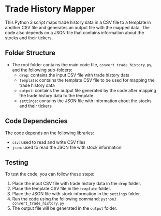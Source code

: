 # Trade History Mapper

This Python 3 script maps trade history data in a CSV file to a template in another CSV file and generates an output file with the mapped data. The code also depends on a JSON file that contains information about the stocks and their tickers.

## Folder Structure
- The root folder contains the main code file, `convert_trade_history.py`, and the following sub-folders:
  - `drop`: contains the input CSV file with trade history data
  - `template`: contains the template CSV file to be used for mapping the trade history data
  - `output`: contains the output file generated by the code after mapping the trade history data to the template
  - `settings`: contains the JSON file with information about the stocks and their tickers
  
## Code Dependencies
The code depends on the following libraries:
- `csv`: used to read and write CSV files
- `json`: used to read the JSON file with stock information

## Testing
To test the code, you can follow these steps:
1. Place the input CSV file with trade history data in the `drop` folder.
2. Place the template CSV file in the `template` folder.
3. Place the JSON file with stock information in the `settings` folder.
4. Run the code using the following command:
`python3 convert_trade_history.py`
5. The output file will be generated in the `output` folder.